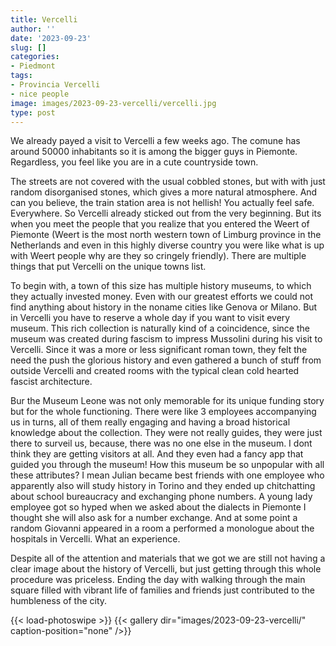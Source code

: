 ```yaml
---
title: Vercelli
author: ''
date: '2023-09-23'
slug: []
categories:
- Piedmont
tags:
- Provincia Vercelli
- nice people
image: images/2023-09-23-vercelli/vercelli.jpg
type: post
---
```



We already payed a visit to Vercelli a few weeks ago. The comune has around 50000 inhabitants so it is among the bigger guys in Piemonte. Regardless, you feel like you are in a cute countryside town.

The streets are not covered with the usual cobbled stones, but with with just random disorganised stones, which gives a more natural atmosphere. And can you believe, the train station area is not hellish!  You actually feel safe. Everywhere. So Vercelli already sticked out from the very beginning. But its when you meet the people that you realize that you entered the Weert of Piemonte (Weert is the most north western town of Limburg province in the Netherlands and even in this highly diverse country you were like what is up with Weert people why are they so cringely friendly). There are multiple things that put Vercelli on the unique towns list.


To begin with, a town of this size has multiple history museums, to which they actually invested money. Even with our greatest efforts we could not find anything about history in the noname cities like Genova or Milano. But in Vercelli you have to reserve a whole day if you want to visit every museum. This rich collection is naturally kind of a coincidence, since the museum was created during fascism to impress Mussolini during his visit to Vercelli. Since it was a more or less significant roman town, they felt the need the push the glorious history and even gathered a bunch of stuff from outside Vercelli and created rooms with the typical clean cold hearted fascist architecture.


Bur the Museum Leone was not only memorable for its unique funding story but for the whole functioning. There were like 3 employees accompanying us in turns, all of them really engaging and having a broad historical knowledge about the collection. They were not really guides, they were just there to surveil us, because, there was no one else in the museum. I dont think they are getting visitors at all. And they even had a fancy app that guided you through the museum! How this museum be so unpopular with all these attributes? I mean Julian became best friends with one employee who apparently also will study history in Torino and they ended up chitchatting about school bureaucracy and exchanging phone numbers. A young lady employee got so hyped when we asked about the dialects in Piemonte I thought she will also ask for a number exchange. And at some point a random Giovanni appeared in a room a performed a monologue about the hospitals in Vercelli. What an experience.


Despite all of the attention and materials that we got we are still not having a clear image about the history of Vercelli, but just getting through this whole procedure was priceless. Ending the day with walking through the main square filled with vibrant life of families and friends just contributed to the humbleness of the city.

{{< load-photoswipe >}}
{{< gallery dir="images/2023-09-23-vercelli/" caption-position="none" />}}
